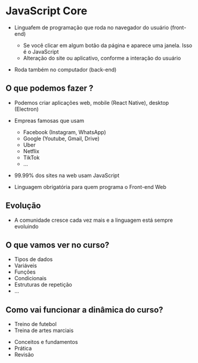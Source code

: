 # JavaScript Core

* Linguafem de programação que roda no navegador do usuário (front-end)
  * Se você clicar em algum botão da página e aparece uma janela. Isso é o JavaScript
  * Alteração do site ou aplicativo, conforme a interação do usuário

* Roda também no computador (back-end)

## O que podemos fazer ?

* Podemos criar aplicações web, mobile (React Native), desktop (Electron)
* Empreas famosas que usam
  * Facebook (Instagram, WhatsApp)
  * Google (Youtube, Gmail, Drive)
  * Uber
  * Netflix
  * TikTok
  * ...

* 99.99% dos sites na web usam JavaScript
* Linguagem obrigatória para quem programa o Front-end Web

## Evolução

* A comunidade cresce cada vez mais e a linguagem está sempre evoluindo 

## O que vamos ver no curso?

- Tipos de dados 
- Variáveis
- Funções
- Condicionais
- Estruturas de repetição
- ...


## Como vai funcionar a dinâmica do curso?

- Treino de futebol
- Treina de artes marciais

* Conceitos e fundamentos
* Prática
* Revisão